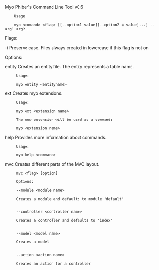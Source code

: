 
  Myo Phiber's Command Line Tool v0.6
  
  


		Usage:

 		myo <comand> <flag> [[--option1 value][--option2 = value]...] -- arg1 arg2 ...


 Flags:

 -i	Preserve case. Files always created in lowercase if this flag is not on

 Options:

 entity		     Creates an entity file. The entity represents a table name.

		 Usage:

		 myo entity <entityname>


 ext		     Creates myo extensions.

  		 Usage:

  		 myo ext <extension name>

  		 The new extension will be used as a command:

  		 myo <extension name>


 help		     Provides more information about commands.

		 Usage:

		 myo help <command>


 mvc		     Creates different parts of the MVC layout.

  		 mvc <flag> [option]

  		 Options:

  		 --module <module name>

  		 Creates a module and defaults to module 'default'


  		 --controller <controller name>

  		 Creates a controller and defaults to 'index'


  		 --model <model name>

  		 Creates a model


  		 --action <action name>

  		 Creates an action for a controller

  
